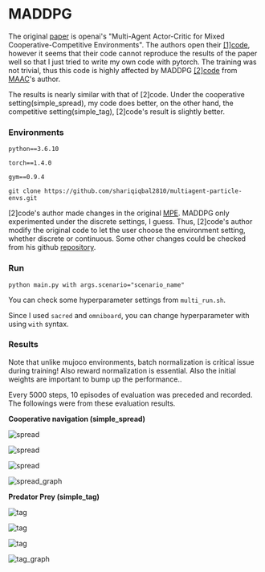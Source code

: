 # MADDPG
The original [paper](https://arxiv.org/pdf/1706.02275.pdf) is openai's "Multi-Agent Actor-Critic for Mixed Cooperative-Competitive Environments". The authors open their [[1]code](https://github.com/openai/maddpg), however it seems that their code cannot reproduce the results of the paper well so that I just tried to write my own code with pytorch. The training was not trivial, thus this code is highly affected by MADDPG [[2]code](https://github.com/shariqiqbal2810/maddpg-pytorch) from [MAAC](https://arxiv.org/pdf/1810.02912.pdf)'s author.



The results is nearly similar with that of [2]code. Under the cooperative setting(simple_spread), my code does better, on the other hand, the competitive setting(simple_tag), [2]code's result is slightly better.



### Environments

```
python==3.6.10

torch==1.4.0

gym==0.9.4

git clone https://github.com/shariqiqbal2810/multiagent-particle-envs.git
```

[2]code's author made changes in the original [MPE](https://github.com/openai/multiagent-particle-envs). MADDPG only experimented under the discrete settings, I guess. Thus, [2]code's author modify the original code to let the user choose the environment setting, whether discrete or continuous. Some other changes could be checked from his github [repository](https://github.com/shariqiqbal2810/multiagent-particle-envs).



### Run

```
python main.py with args.scenario="scenario_name"
```

You can check some hyperparameter settings from ```multi_run.sh```.

Since I used ```sacred``` and ```omniboard```, you can change hyperparameter with using ``with`` syntax.



### Results

Note that unlike mujoco environments, batch normalization is critical issue during training! Also reward normalization is essential. Also the initial weights are important to bump up the performance..

Every 5000 steps, 10 episodes of evaluation was preceded and recorded. The followings were from these evaluation results.



**Cooperative navigation (simple_spread)**

![spread](https://github.com/yongjin-shin/rl_torch/blob/master/MADDPG/assets/spread.gif)

![spread](https://github.com/yongjin-shin/rl_torch/blob/master/MADDPG/assets/spread_1.gif)

![spread](https://github.com/yongjin-shin/rl_torch/blob/master/MADDPG/assets/spread_2.gif)

![spread_graph](https://github.com/yongjin-shin/rl_torch/blob/master/MADDPG/assets/spread.png)



**Predator Prey (simple_tag)**

![tag](https://github.com/yongjin-shin/rl_torch/blob/master/MADDPG/assets/tag.gif)

![tag](https://github.com/yongjin-shin/rl_torch/blob/master/MADDPG/assets/tag_1.gif)

![tag](https://github.com/yongjin-shin/rl_torch/blob/master/MADDPG/assets/tag_2.gif)

![tag_graph](https://github.com/yongjin-shin/rl_torch/blob/master/MADDPG/assets/tag.png)

